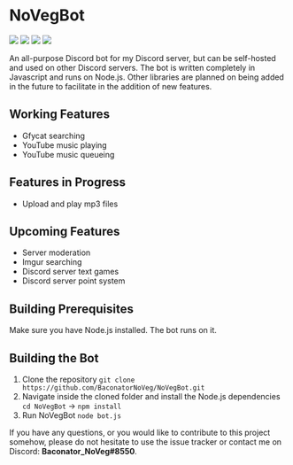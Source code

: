 # NoVegBot
![](https://img.shields.io/badge/Language-Javascript-green.svg) ![](https://img.shields.io/badge/API-Eris-blue.svg) ![](https://img.shields.io/badge/Status-WIP-00d832.svg) ![](https://img.shields.io/badge/Version-0.5.0-orange.svg)

An all-purpose Discord bot for my Discord server, but can be self-hosted and used on other Discord servers. The bot is written completely in Javascript and runs on Node.js. Other libraries are planned on being added in the future to facilitate in the addition of new features.

## Working Features
- Gfycat searching
- YouTube music playing
- YouTube music queueing

## Features in Progress
- Upload and play mp3 files

## Upcoming Features
- Server moderation
- Imgur searching
- Discord server text games
- Discord server point system

## Building Prerequisites
Make sure you have Node.js installed. The bot runs on it.

## Building the Bot
1. Clone the repository
`git clone https://github.com/BaconatorNoVeg/NoVegBot.git`
2. Navigate inside the cloned folder and install the Node.js dependencies
`cd NoVegBot` -> `npm install`
3. Run NoVegBot
`node bot.js`

If you have any questions, or you would like to contribute to this project somehow, please do not hesitate to use the issue tracker or contact me on Discord: **Baconator_NoVeg#8550**.